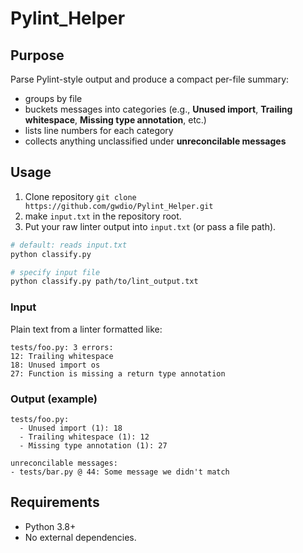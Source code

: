 # Pylint_Helper

## Purpose

Parse Pylint-style output and produce a compact per-file summary:

* groups by file
* buckets messages into categories (e.g., **Unused import**, **Trailing whitespace**, **Missing type annotation**, etc.)
* lists line numbers for each category
* collects anything unclassified under **unreconcilable messages**

## Usage

1. Clone repository `git clone https://github.com/gwdio/Pylint_Helper.git`
2. make `input.txt` in the repository root.
3. Put your raw linter output into `input.txt` (or pass a file path).

```bash
# default: reads input.txt
python classify.py

# specify input file
python classify.py path/to/lint_output.txt
```

### Input

Plain text from a linter formatted like:

```
tests/foo.py: 3 errors:
12: Trailing whitespace
18: Unused import os
27: Function is missing a return type annotation
```

### Output (example)

```
tests/foo.py:
  - Unused import (1): 18
  - Trailing whitespace (1): 12
  - Missing type annotation (1): 27

unreconcilable messages:
- tests/bar.py @ 44: Some message we didn't match
```

## Requirements

* Python 3.8+
* No external dependencies.
